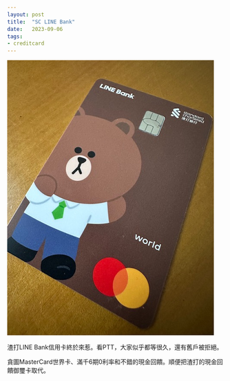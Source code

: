 ```yaml
---
layout: post
title:  "SC LINE Bank"
date:   2023-09-06
tags:
- creditcard
---
```

![SC LINE Bank](/media/2023-09-06-sc-linebank.jpeg)

渣打LINE Bank信用卡終於來惹。看PTT，大家似乎都等很久，還有舊戶被拒絕。

貪圖MasterCard世界卡、滿千6期0利率和不錯的現金回饋。順便把渣打的現金回饋御璽卡取代。